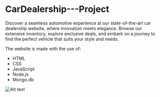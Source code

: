 # CarDealership---Project
Discover a seamless automotive experience at our state-of-the-art car dealership website, where innovation meets elegance. Browse our extensive inventory, explore exclusive deals, and embark on a journey to find the perfect vehicle that suits your style and needs.

The website is made with the use of:
- HTML
- CSS
- JavaScript
- Node.js
- Mongo.db


![Alt text](CarDealership---Project/repoimage/homeabout.png)

